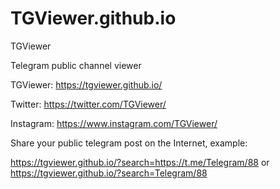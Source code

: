 # TGViewer.github.io
TGViewer

Telegram public channel viewer

TGViewer: https://tgviewer.github.io/

Twitter: https://twitter.com/TGViewer/

Instagram: https://www.instagram.com/TGViewer/


Share your public telegram post on the Internet, example:

https://tgviewer.github.io/?search=https://t.me/Telegram/88 or https://tgviewer.github.io/?search=Telegram/88
